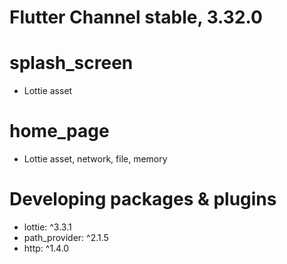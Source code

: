 # Flutter Channel stable, 3.32.0
# splash_screen
   - Lottie asset
# home_page
   - Lottie asset, network, file, memory


# Developing packages & plugins
  - lottie: ^3.3.1
  - path_provider: ^2.1.5
  - http: ^1.4.0

